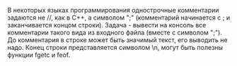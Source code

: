 В некоторых языках программирования однострочные комментарии задаются не //, как в С++, а символом ";" (комментарий начинается с ; и заканчивается концом строки). Задача - вывести на консоль все комментарии такого вида из входного файла (вместе с символом ";"). До комментария в строке может быть значимый текст, его выводить не надо. Конец строки представляется символом \n, могут быть полезны функции fgetc и feof.